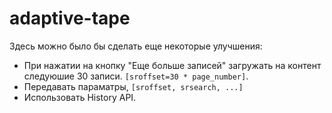 # adaptive-tape

Здесь можно было бы сделать еще некоторые улучшения:

- При нажатии на кнопку "Еще больше записей" загружать на контент следуюшие 30 записи. ```[sroffset=30 * page_number]```.
- Передавать параматры, ```[sroffset, srsearch, ...]```
- Использовать History API.
